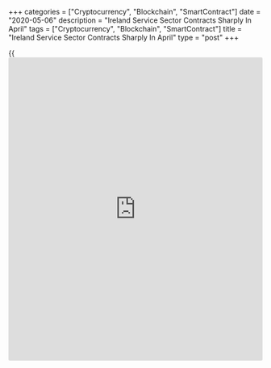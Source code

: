 +++
categories = ["Cryptocurrency", "Blockchain", "SmartContract"]
date = "2020-05-06"
description = "Ireland Service Sector Contracts Sharply In April"
tags = ["Cryptocurrency", "Blockchain", "SmartContract"]
title = "Ireland Service Sector Contracts Sharply In April"
type = "post"
+++

{{<iframe id="large-banner" src="https://www.bounty.group/#slide=20.0" width="100%" height="600" scrolling="no" style="border: 0px solid rgb(216, 221, 230); border-radius: 3px;">}}

Ireland's service sector contracted in April indicating the fastest drop
in services output in the 20-year survey [history](https://www.fixpro.org/post/chargeless-historical-data-api-backtesting/), as the [economy][1]
shuts down to combat coronavirus, survey data from IHS Markit showed
Wednesday.

The services Purchasing Managers' Index fell by 18.6 points to 13.9 in
April. A score below 50 indicates contraction in the sector.

Activity levels were severely impacted by a record decline in new
[business][2] in April. Export business also dropped at a record pace.

Consequently, Irish service sector employment fell at the fastest rate
in the 20-year survey [history](https://www.fixpro.org/post/chargeless-historical-data-api-backtesting/) in April.

The future activity sank to a new low since the series began in May 2000
as nearly half of the survey respondents reported that they expected a
decline from current levels.

The only survey indicators to avoid record lows in April were the two
price indices.

Nonetheless, average input prices still fell at the sharpest rate since
March 2010. Meanwhile, companies cut their own fees the most in seven
years in an attempt to bring in revenues amid the lockdown.

The survey showed that the Composite Output Index plunged 20 points to
17.3 in April, by far the lowest reading since the series was first
compiled in May 2000.

For comments and feedback [contact](https://www.playgroundfx.com/contact/): editorial@rtt[news](https://www.letsplayfx.com/blog/forex-news-website/).com

[Economic News][1]

 **What parts of the world are seeing the best (and worst) economic
performances lately? Click[here][3] to check out our [Econ Scorecard][3]
and find out! See up-to-the-moment [ranking](https://www.playgroundfx.com/blog/crypto-exchange-ranking/)s for the best and worst
performers in [GDP][4], [unemployment rate][5], [inflation][6] and much
more.**

   1. www.rtt[news](https://www.letsplayfx.com/blog/forex-news-website/).com/Content/EconomicNews.aspx
   2. www.rtt[news](https://www.letsplayfx.com/blog/forex-news-website/).com/Content/Business.aspx
   3. www.rtt[news](https://www.letsplayfx.com/blog/forex-news-website/).com/economic-scorecard/world-rank/industrial-production/highest-performance.aspx
   4. www.rtt[news](https://www.letsplayfx.com/blog/forex-news-website/).com/economic-scorecard/world-rank/GDP/highest-performance.aspx
   5. www.rtt[news](https://www.letsplayfx.com/blog/forex-news-website/).com/economic-scorecard/world-rank/unemployment-rate/lowest-performance.aspx
   6. www.rtt[news](https://www.letsplayfx.com/blog/forex-news-website/).com/economic-scorecard/world-rank/CPI/highest-performance.aspx